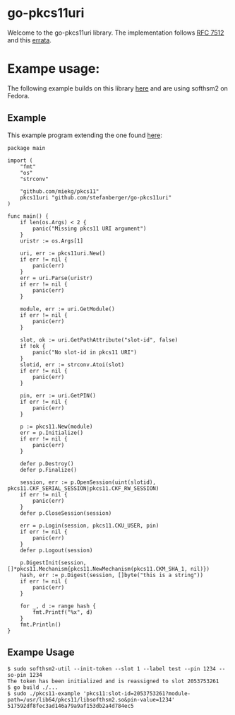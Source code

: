 # go-pkcs11uri

Welcome to the go-pkcs11uri library. The implementation follows [RFC 7512](https://tools.ietf.org/html/rfc7512) and this [errata](https://www.rfc-editor.org/errata/rfc7512).

# Exampe usage:

The following example builds on this library [here](https://github.com/miekg/pkcs11) and are using softhsm2 on Fedora.

## Example

This example program extending the one found [here](https://github.com/miekg/pkcs11/blob/master/README.md#examples):

```
package main

import (
	"fmt"
	"os"
	"strconv"

	"github.com/miekg/pkcs11"
	pkcs11uri "github.com/stefanberger/go-pkcs11uri"
)

func main() {
	if len(os.Args) < 2 {
		panic("Missing pkcs11 URI argument")
	}
	uristr := os.Args[1]

	uri, err := pkcs11uri.New()
	if err != nil {
		panic(err)
	}
	err = uri.Parse(uristr)
	if err != nil {
		panic(err)
	}

	module, err := uri.GetModule()
	if err != nil {
		panic(err)
	}

	slot, ok := uri.GetPathAttribute("slot-id", false)
	if !ok {
		panic("No slot-id in pkcs11 URI")
	}
	slotid, err := strconv.Atoi(slot)
	if err != nil {
		panic(err)
	}

	pin, err := uri.GetPIN()
	if err != nil {
		panic(err)
	}

	p := pkcs11.New(module)
	err = p.Initialize()
	if err != nil {
		panic(err)
	}

	defer p.Destroy()
	defer p.Finalize()

	session, err := p.OpenSession(uint(slotid), pkcs11.CKF_SERIAL_SESSION|pkcs11.CKF_RW_SESSION)
	if err != nil {
		panic(err)
	}
	defer p.CloseSession(session)

	err = p.Login(session, pkcs11.CKU_USER, pin)
	if err != nil {
		panic(err)
	}
	defer p.Logout(session)

	p.DigestInit(session, []*pkcs11.Mechanism{pkcs11.NewMechanism(pkcs11.CKM_SHA_1, nil)})
	hash, err := p.Digest(session, []byte("this is a string"))
	if err != nil {
		panic(err)
	}

	for _, d := range hash {
		fmt.Printf("%x", d)
	}
	fmt.Println()
}
```

## Exampe Usage

```
$ sudo softhsm2-util --init-token --slot 1 --label test --pin 1234 --so-pin 1234
The token has been initialized and is reassigned to slot 2053753261
$ go build ./...
$ sudo ./pkcs11-example 'pkcs11:slot-id=2053753261?module-path=/usr/lib64/pkcs11/libsofthsm2.so&pin-value=1234'
517592df8fec3ad146a79a9af153db2a4d784ec5
```

